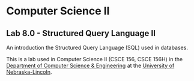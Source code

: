 # Computer Science II
## Lab 8.0 - Structured Query Language II

An introduction the Structured Query Language (SQL) used in databases.

This is a lab used in Computer Science II (CSCE 156, CSCE 156H) in the [Department of Computer Science & Engineering](https://cse.unl.edu) at the [University of Nebraska-Lincoln](https://unl.edu).
